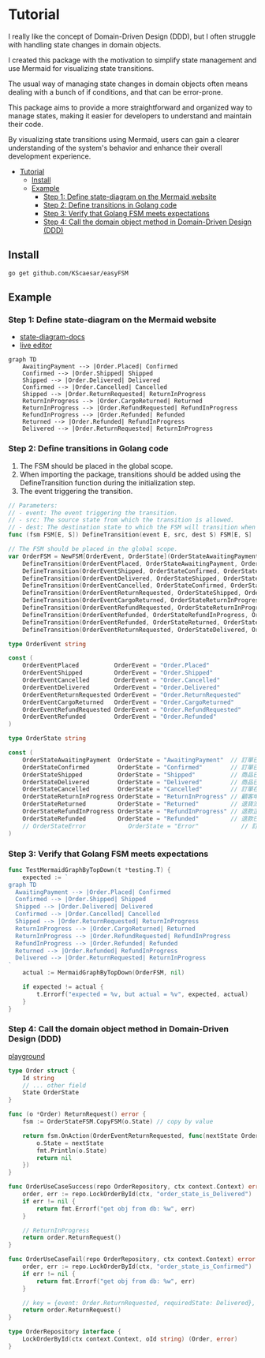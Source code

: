 # Tutorial

I really like the concept of Domain-Driven Design (DDD), but I often struggle with handling state changes in domain objects.  

I created this package with the motivation to simplify state management and use Mermaid for visualizing state transitions.  

The usual way of managing state changes in domain objects often means dealing with a bunch of if conditions, and that can be error-prone.  

This package aims to provide a more straightforward and organized way to manage states, making it easier for developers to understand and maintain their code.  

By visualizing state transitions using Mermaid, users can gain a clearer understanding of the system's behavior and enhance their overall development experience.  

- [Tutorial](#tutorial)
	- [Install](#install)
	- [Example](#example)
		- [Step 1: Define state-diagram on the Mermaid website](#step-1-define-state-diagram-on-the-mermaid-website)
		- [Step 2: Define transitions in Golang code](#step-2-define-transitions-in-golang-code)
		- [Step 3: Verify that Golang FSM meets expectations](#step-3-verify-that-golang-fsm-meets-expectations)
		- [Step 4: Call the domain object method in Domain-Driven Design (DDD)](#step-4-call-the-domain-object-method-in-domain-driven-design-ddd)

## Install

```shell
go get github.com/KScaesar/easyFSM
```

## Example

### Step 1: Define state-diagram on the Mermaid website

- [state-diagram-docs](https://github.com/mermaid-js/mermaid#state-diagram-docs---live-editor)  
- [live editor](https://mermaid.live/edit)  

```mermaid
graph TD
    AwaitingPayment --> |Order.Placed| Confirmed
    Confirmed --> |Order.Shipped| Shipped
    Shipped --> |Order.Delivered| Delivered
    Confirmed --> |Order.Cancelled| Cancelled
    Shipped --> |Order.ReturnRequested| ReturnInProgress
    ReturnInProgress --> |Order.CargoReturned| Returned
    ReturnInProgress --> |Order.RefundRequested| RefundInProgress
    RefundInProgress --> |Order.Refunded| Refunded
    Returned --> |Order.Refunded| RefundInProgress
    Delivered --> |Order.ReturnRequested| ReturnInProgress
```

### Step 2: Define transitions in Golang code

1. The FSM should be placed in the global scope.
2. When importing the package, transitions should be added using the DefineTransition function during the initialization step.
3. The event triggering the transition.

```go
// Parameters:
// - event: The event triggering the transition.
// - src: The source state from which the transition is allowed.
// - dest: The destination state to which the FSM will transition when the event occurs in the source state.
func (fsm FSM[E, S]) DefineTransition(event E, src, dest S) FSM[E, S]
```

```go
// The FSM should be placed in the global scope.
var OrderFSM = NewFSM[OrderEvent, OrderState](OrderStateAwaitingPayment).
	DefineTransition(OrderEventPlaced, OrderStateAwaitingPayment, OrderStateConfirmed).
	DefineTransition(OrderEventShipped, OrderStateConfirmed, OrderStateShipped).
	DefineTransition(OrderEventDelivered, OrderStateShipped, OrderStateDelivered).
	DefineTransition(OrderEventCancelled, OrderStateConfirmed, OrderStateCancelled).
	DefineTransition(OrderEventReturnRequested, OrderStateShipped, OrderStateReturnInProgress).
	DefineTransition(OrderEventCargoReturned, OrderStateReturnInProgress, OrderStateReturned).
	DefineTransition(OrderEventRefundRequested, OrderStateReturnInProgress, OrderStateRefundInProgress).
	DefineTransition(OrderEventRefunded, OrderStateRefundInProgress, OrderStateRefunded).
	DefineTransition(OrderEventRefunded, OrderStateReturned, OrderStateRefundInProgress).
	DefineTransition(OrderEventReturnRequested, OrderStateDelivered, OrderStateReturnInProgress)

type OrderEvent string

const (
	OrderEventPlaced          OrderEvent = "Order.Placed"
	OrderEventShipped         OrderEvent = "Order.Shipped"
	OrderEventCancelled       OrderEvent = "Order.Cancelled"
	OrderEventDelivered       OrderEvent = "Order.Delivered"
	OrderEventReturnRequested OrderEvent = "Order.ReturnRequested"
	OrderEventCargoReturned   OrderEvent = "Order.CargoReturned"
	OrderEventRefundRequested OrderEvent = "Order.RefundRequested"
	OrderEventRefunded        OrderEvent = "Order.Refunded"
)

type OrderState string

const (
	OrderStateAwaitingPayment  OrderState = "AwaitingPayment"  // 訂單已建立，但尚未收到付款
	OrderStateConfirmed        OrderState = "Confirmed"        // 訂單已經確認，支付和庫存等相關事宜已完成，等待商品出貨
	OrderStateShipped          OrderState = "Shipped"          // 商品已經發貨，正在運送途中
	OrderStateDelivered        OrderState = "Delivered"        // 商品已經成功送達到顧客手中，交易完成
	OrderStateCancelled        OrderState = "Cancelled"        // 訂單在處理過程中被取消，交易不會繼續進行
	OrderStateReturnInProgress OrderState = "ReturnInProgress" // 顧客申請退貨，退貨正在處理中
	OrderStateReturned         OrderState = "Returned"         // 退貨流程已完成，商品已經退回並接收
	OrderStateRefundInProgress OrderState = "RefundInProgress" // 退款正在處理中，將退還付款給顧客
	OrderStateRefunded         OrderState = "Refunded"         // 退款已經完成，付款已退還給顧客
	// OrderStateError            OrderState = "Error"            // 訂單面臨付款錯誤、庫存問題或其他技術問題
)
```

### Step 3: Verify that Golang FSM meets expectations

```go
func TestMermaidGraphByTopDown(t *testing.T) {
	expected := `
graph TD
  AwaitingPayment --> |Order.Placed| Confirmed
  Confirmed --> |Order.Shipped| Shipped
  Shipped --> |Order.Delivered| Delivered
  Confirmed --> |Order.Cancelled| Cancelled
  Shipped --> |Order.ReturnRequested| ReturnInProgress
  ReturnInProgress --> |Order.CargoReturned| Returned
  ReturnInProgress --> |Order.RefundRequested| RefundInProgress
  RefundInProgress --> |Order.Refunded| Refunded
  Returned --> |Order.Refunded| RefundInProgress
  Delivered --> |Order.ReturnRequested| ReturnInProgress
`
	actual := MermaidGraphByTopDown(OrderFSM, nil)

	if expected != actual {
		t.Errorf("expected = %v, but actual = %v", expected, actual)
	}
}
```

### Step 4: Call the domain object method in Domain-Driven Design (DDD)

[playground](https://go.dev/play/p/WJVVyZNRnTF)

```go
type Order struct {
	Id string
	// ... other field
	State OrderState
}

func (o *Order) ReturnRequest() error {
	fsm := OrderStateFSM.CopyFSM(o.State) // copy by value

	return fsm.OnAction(OrderEventReturnRequested, func(nextState OrderState) error {
		o.State = nextState
		fmt.Println(o.State)
		return nil
	})
}

func OrderUseCaseSuccess(repo OrderRepository, ctx context.Context) error {
	order, err := repo.LockOrderById(ctx, "order_state_is_Delivered")
	if err != nil {
		return fmt.Errorf("get obj from db: %w", err)
	}

	// ReturnInProgress
	return order.ReturnRequest()
}

func OrderUseCaseFail(repo OrderRepository, ctx context.Context) error {
	order, err := repo.LockOrderById(ctx, "order_state_is_Confirmed")
	if err != nil {
		return fmt.Errorf("get obj from db: %w", err)
	}

	// key = {event: Order.ReturnRequested, requiredState: Delivered}, but currentState = Confirmed: state not match
	return order.ReturnRequest()
}

type OrderRepository interface {
	LockOrderById(ctx context.Context, oId string) (Order, error)
}
```
